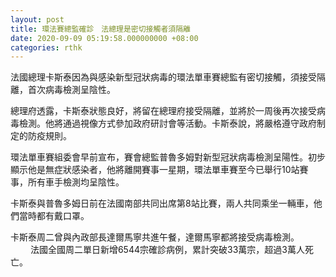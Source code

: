```yaml
---
layout: post
title: 環法賽總監確診　法總理是密切接觸者須隔離
date: 2020-09-09 05:19:58.000000000 +08:00
categories: rthk
---
```


法國總理卡斯泰因為與感染新型冠狀病毒的環法單車賽總監有密切接觸，須接受隔離，首次病毒檢測呈陰性。

總理府透露，卡斯泰狀態良好，將留在總理府接受隔離，並將於一周後再次接受病毒檢測。他將通過視像方式參加政府研討會等活動。卡斯泰說，將嚴格遵守政府制定的防疫規則。

環法單車賽組委會早前宣布，賽會總監普魯多姆對新型冠狀病毒檢測呈陽性。初步顯示他是無症狀感染者，他將離開賽事一星期，環法單車賽至今已舉行10站賽事，所有車手檢測均呈陰性。

卡斯泰與普魯多姆日前在法國南部共同出席第8站比賽，兩人共同乘坐一輛車，他們當時都有戴口罩。

卡斯泰周二曾與內政部長達爾馬寧共進午餐，達爾馬寧都將接受病毒檢測。
　　
法國全國周二單日新增6544宗確診病例，累計突破33萬宗，超過3萬人死亡。

